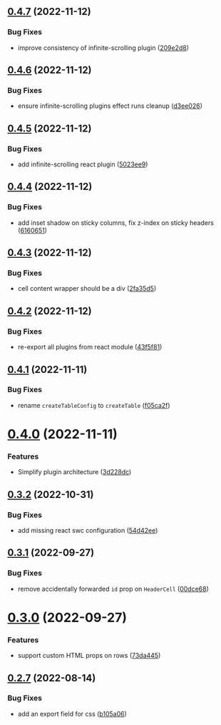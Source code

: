 ## [0.4.7](https://github.com/erictooth/leantable/compare/v0.4.6...v0.4.7) (2022-11-12)


### Bug Fixes

* improve consistency of infinite-scrolling plugin ([209e2d8](https://github.com/erictooth/leantable/commit/209e2d85dea7c1487f0b7d3f74a683d3b9e8297e))

## [0.4.6](https://github.com/erictooth/leantable/compare/v0.4.5...v0.4.6) (2022-11-12)


### Bug Fixes

* ensure infinite-scrolling plugins effect runs cleanup ([d3ee026](https://github.com/erictooth/leantable/commit/d3ee026dd27638d013f48e5aa3e84a8810df84cf))

## [0.4.5](https://github.com/erictooth/leantable/compare/v0.4.4...v0.4.5) (2022-11-12)


### Bug Fixes

* add infinite-scrolling react plugin ([5023ee9](https://github.com/erictooth/leantable/commit/5023ee95d2be6971c0986e1ae30dbe49b7b0b9c9))

## [0.4.4](https://github.com/erictooth/leantable/compare/v0.4.3...v0.4.4) (2022-11-12)


### Bug Fixes

* add inset shadow on sticky columns, fix z-index on sticky headers ([6160651](https://github.com/erictooth/leantable/commit/61606510effdfac92e2fd69d744b20c985b2620a))

## [0.4.3](https://github.com/erictooth/leantable/compare/v0.4.2...v0.4.3) (2022-11-12)


### Bug Fixes

* cell content wrapper should be a div ([2fa35d5](https://github.com/erictooth/leantable/commit/2fa35d5ab8f5b766213ecbb0b1cb76d91902c7c3))

## [0.4.2](https://github.com/erictooth/leantable/compare/v0.4.1...v0.4.2) (2022-11-12)


### Bug Fixes

* re-export all plugins from react module ([43f5f81](https://github.com/erictooth/leantable/commit/43f5f81598815f32d53dd90137fcc94b84e1ba3b))

## [0.4.1](https://github.com/erictooth/leantable/compare/v0.4.0...v0.4.1) (2022-11-11)


### Bug Fixes

* rename `createTableConfig` to `createTable` ([f05ca2f](https://github.com/erictooth/leantable/commit/f05ca2fc012ab10a0239d5fbd96bf7748b4d727c))

# [0.4.0](https://github.com/erictooth/leantable/compare/v0.3.2...v0.4.0) (2022-11-11)


### Features

* Simplify plugin architecture ([3d228dc](https://github.com/erictooth/leantable/commit/3d228dc8c432b19face2f3114dbafbf003ae8806))

## [0.3.2](https://github.com/erictooth/leantable/compare/v0.3.1...v0.3.2) (2022-10-31)


### Bug Fixes

* add missing react swc configuration ([54d42ee](https://github.com/erictooth/leantable/commit/54d42ee36690af7f3b8d9af2839eb99133ceae52))

## [0.3.1](https://github.com/erictooth/leantable/compare/v0.3.0...v0.3.1) (2022-09-27)


### Bug Fixes

* remove accidentally forwarded `id` prop on `HeaderCell` ([00dce68](https://github.com/erictooth/leantable/commit/00dce685a22aacc12daa42482e9670168966a9fb))

# [0.3.0](https://github.com/erictooth/leantable/compare/v0.2.7...v0.3.0) (2022-09-27)


### Features

* support custom HTML props on rows ([73da445](https://github.com/erictooth/leantable/commit/73da44578c61cbb3d6f718007743fecfca6fb41b))

## [0.2.7](https://github.com/erictooth/leantable/compare/v0.2.6...v0.2.7) (2022-08-14)


### Bug Fixes

* add an export field for css ([b105a06](https://github.com/erictooth/leantable/commit/b105a069db3ba40b2fea03463b66e8ba1885d0b1))
